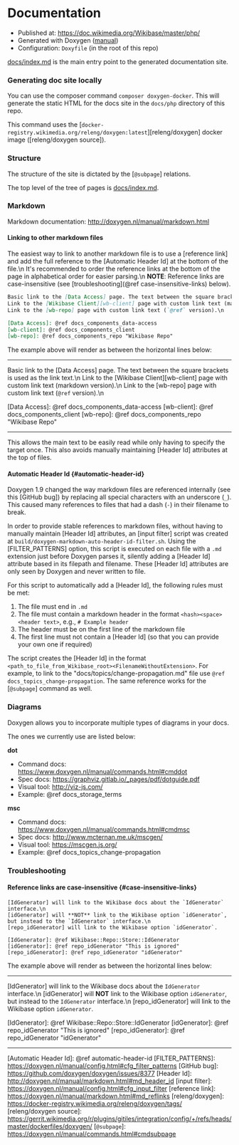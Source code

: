 # Documentation

 - Published at: https://doc.wikimedia.org/Wikibase/master/php/
 - Generated with Doxygen ([manual](https://www.doxygen.nl/manual))
 - Configuration: `Doxyfile` (in the root of this repo)

[docs/index.md](index.md) is the main entry point to the generated documentation site.

### Generating doc site locally

You can use the composer command ```composer doxygen-docker```.
This will generate the static HTML for the docs site in the `docs/php` directory of this repo.

This command uses the [`docker-registry.wikimedia.org/releng/doxygen:latest`][releng/doxygen] docker image ([releng/doxygen source]).

### Structure

The structure of the site is dictated by the [`@subpage`] relations.

The top level of the tree of pages is [docs/index.md](index.md).

### Markdown

Markdown documentation: http://doxygen.nl/manual/markdown.html

#### Linking to other markdown files

The easiest way to link to another markdown file is to use a [reference link] and add the full
reference to the [Automatic Header Id] at the bottom of the file.\n
It's recommended to order the reference links at the bottom of the page in alphabetical order for easier parsing.\n
**NOTE**: Reference links are case-insensitive (see [troubleshooting](@ref case-insensitive-links)  below).

```md
Basic link to the [Data Access] page. The text between the square brackets is used as the link text.\n
Link to the [Wikibase Client][wb-client] page with custom link text (markdown version).\n
Link to the [wb-repo] page with custom link text (`@ref` version).\n

[Data Access]: @ref docs_components_data-access
[wb-client]: @ref docs_components_client
[wb-repo]: @ref docs_components_repo "Wikibase Repo"
```

The example above will render as between the horizontal lines below:

- - -
Basic link to the [Data Access] page. The text between the square brackets is used as the link text.\n
Link to the [Wikibase Client][wb-client] page with custom link text (markdown version).\n
Link to the [wb-repo] page with custom link text (`@ref` version).\n

[Data Access]: @ref docs_components_data-access
[wb-client]: @ref docs_components_client
[wb-repo]: @ref docs_components_repo "Wikibase Repo"
- - -

This allows the main text to be easily read while only having to specify the target once.
This also avoids manually maintaining [Header Id] attributes at the top of files.

#### Automatic Header Id {#automatic-header-id}

Doxygen 1.9 changed the way markdown files are referenced internally (see this [GitHub bug]) by
replacing all special characters with an underscore (`_`). This caused many references to files that
had a dash (`-`) in their filename to break.

In order to provide stable references to markdown files, without having to manually maintain [Header Id] attributes, an [input filter] script was created at `build/doxygen-markdown-auto-header-id-filter.sh`. Using the [FILTER_PATTERNS] option, this script is executed on each file with a `.md` extension just before Doxygen parses it, silently adding a [Header Id] attribute based in its filepath and filename. These [Header Id] attributes are only seen by Doxygen and never written to file.

For this script to automatically add a [Header Id], the following rules must be met:

1. The file must end in `.md`
2. The file must contain a markdown header in the format `<hash><space><header text>`, e.g., `# Example header`
3. The header must be on the first line of the markdown file
4. The first line must not contain a [Header Id] \(so that you can provide your own one if required)

The script creates the [Header Id] in the format `<path_to_file_from_Wikibase_root><FilenameWithoutExtension>`. For example, to link to the "docs/topics/change-propagation.md" file use `@ref docs_topics_change-propagation`. The same reference works for the [`@subpage`] command as well.

### Diagrams

Doxygen allows you to incorporate multiple types of diagrams in your docs.

The ones we currently use are listed below:

**dot**
 - Command docs: https://www.doxygen.nl/manual/commands.html#cmddot
 - Spec docs: https://graphviz.gitlab.io/_pages/pdf/dotguide.pdf
 - Visual tool: http://viz-js.com/
 - Example: @ref docs_storage_terms

**msc**
 - Command docs: https://www.doxygen.nl/manual/commands.html#cmdmsc
 - Spec docs: http://www.mcternan.me.uk/mscgen/
 - Visual tool: https://mscgen.js.org/
 - Example: @ref docs_topics_change-propagation

### Troubleshooting

#### Reference links are case-insensitive {#case-insensitive-links}

```
[IdGenerator] will link to the Wikibase docs about the `IdGenerator` interface.\n
[idGenerator] will **NOT** link to the Wikibase option `idGenerator`, but instead to the `IdGenerator` interface.\n
[repo_idGenerator] will link to the Wikibase option `idGenerator`.

[IdGenerator]: @ref Wikibase::Repo::Store::IdGenerator
[idGenerator]: @ref repo_idGenerator "This is ignored"
[repo_idGenerator]: @ref repo_idGenerator "idGenerator"
```

The example above will render as between the horizontal lines below:

- - -
[IdGenerator] will link to the Wikibase docs about the `IdGenerator` interface.\n
[idGenerator] will **NOT** link to the Wikibase option `idGenerator`, but instead to the `IdGenerator` interface.\n
[repo_idGenerator] will link to the Wikibase option `idGenerator`.

[IdGenerator]: @ref Wikibase::Repo::Store::IdGenerator
[idGenerator]: @ref repo_idGenerator "This is ignored"
[repo_idGenerator]: @ref repo_idGenerator "idGenerator"
- - -


[Automatic Header Id]: @ref automatic-header-id
[FILTER_PATTERNS]: https://doxygen.nl/manual/config.html#cfg_filter_patterns
[GitHub bug]: https://github.com/doxygen/doxygen/issues/8377
[Header Id]: http://doxygen.nl/manual/markdown.html#md_header_id
[input filter]: https://doxygen.nl/manual/config.html#cfg_input_filter
[reference link]: https://doxygen.nl/manual/markdown.html#md_reflinks
[releng/doxygen]: https://docker-registry.wikimedia.org/releng/doxygen/tags/
[releng/doxygen source]: https://gerrit.wikimedia.org/r/plugins/gitiles/integration/config/+/refs/heads/master/dockerfiles/doxygen/
[`@subpage`]: https://doxygen.nl/manual/commands.html#cmdsubpage
